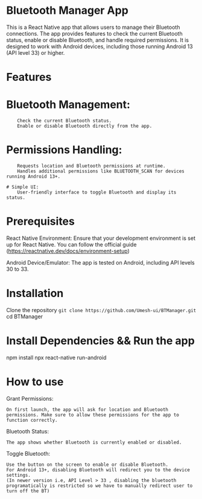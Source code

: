 # Bluetooth Manager App

This is a React Native app that allows users to manage their Bluetooth connections. The app provides features to check the current Bluetooth status, enable or disable Bluetooth, and handle required permissions. It is designed to work with Android devices, including those running Android 13 (API level 33) or higher.

# Features

  # Bluetooth Management:
        Check the current Bluetooth status.
        Enable or disable Bluetooth directly from the app.

   # Permissions Handling:
        Requests location and Bluetooth permissions at runtime.
        Handles additional permissions like BLUETOOTH_SCAN for devices running Android 13+.

    # Simple UI:
        User-friendly interface to toggle Bluetooth and display its status.

 # Prerequisites

 React Native Environment: Ensure that your development environment is set up for React Native. You can follow the official guide (https://reactnative.dev/docs/environment-setup)       

 Android Device/Emulator: The app is tested on Android, including API levels 30 to 33.
 


 # Installation

 Clone the repository `git clone https://github.com/Umesh-ui/BTManager.git `
 cd BTManager

 # Install Dependencies && Run the app

 npm install
npx react-native run-android

# How to use

Grant Permissions:

    On first launch, the app will ask for location and Bluetooth permissions. Make sure to allow these permissions for the app to function correctly.

Bluetooth Status:

    The app shows whether Bluetooth is currently enabled or disabled.

Toggle Bluetooth:

    Use the button on the screen to enable or disable Bluetooth.
    For Android 13+, disabling Bluetooth will redirect you to the device settings.
    (In newer version i.e, API Level > 33 , disabling the bluetooth programatically is restricted so we have to manually redirect user to turn off the BT)
